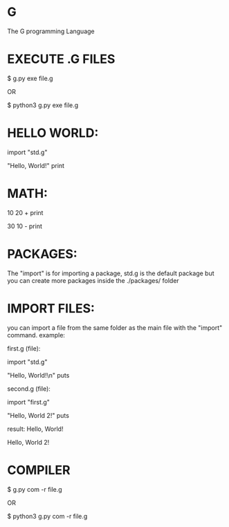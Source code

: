 # G
The G programming Language

# EXECUTE .G FILES

$ g.py exe file.g

OR

$ python3 g.py exe file.g

# HELLO WORLD:

import "std.g"

"Hello, World!" print

# MATH:

10 20 + print

30 10 - print

# PACKAGES:

The "import" is for importing a package, std.g is the default package but you can create more packages inside the ./packages/ folder

# IMPORT FILES:

you can import a file from the same folder as the main file with the "import" command.
example:

first.g (file):

import "std.g"

"Hello, World!\n" puts

second.g (file):

import "first.g"

"Hello, World 2!" puts

result:
Hello, World!

Hello, World 2!

# COMPILER

$ g.py com -r file.g

OR

$ python3 g.py com -r file.g
